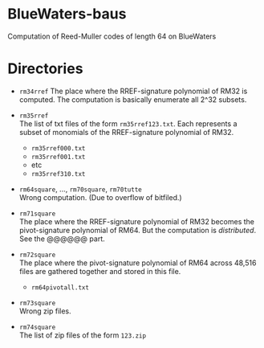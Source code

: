 # BlueWaters-baus
Computation of Reed-Muller codes of length 64 on BlueWaters

# Directories

* `rm34rref` 
   The place where the RREF-signature polynomial of RM32 is computed.
   The computation is basically enumerate all 2^32 subsets.

* `rm35rref`  
  The list of txt files of the form `rm35rref123.txt`.
  Each represents a subset of monomials of the RREF-signature polynomial of RM32.
  * `rm35rref000.txt`
  * `rm35rref001.txt`
  * etc
  * `rm35rref310.txt`

* `rm64square`, ..., `rm70square`, `rm70tutte`    
  Wrong computation.
  (Due to overflow of bitfiled.)

* `rm71square`  
  The place where the RREF-signature polynomial of RM32
  becomes the pivot-signature polynomial of RM64.
  But the computation is *distributed*.
  See the @@@@@@ part.

* `rm72square`  
  The place where the pivot-signature polynomial of RM64
  across 48,516 files are gathered together and stored in this file.
  * `rm64pivotall.txt`

* `rm73square`  
  Wrong zip files.

* `rm74square`  
  The list of zip files of the form `123.zip`
